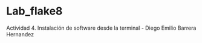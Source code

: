 # Lab_flake8
Actividad 4. Instalación de software desde la terminal - Diego Emilio Barrera Hernandez
